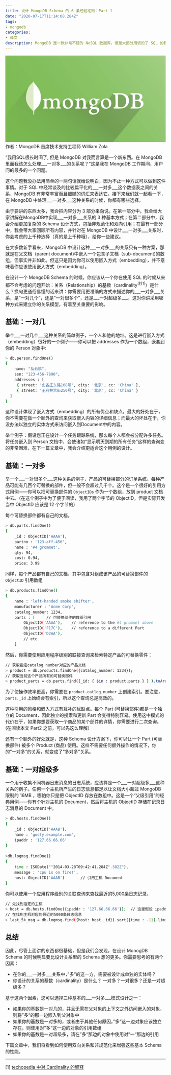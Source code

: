 ```yaml
---
title: 设计 MongoDB Schema 的 6 条经验准则：Part 1
date: "2020-07-17T11:14:08.284Z"
tags:
- mongodb
categories:
- 译文
description: MongoDB 是一款非常不错的 NoSQL 数据库，但是大部分用惯的了 SQL 的程序员在使用 MongoDB 的时候，都是带着 SQL 的思维方式在使用 MongoDB，这样使用其实并不能发挥 MongoDB 的自身优势，而且在网络上关于如何使用 MongoDB 的文章大部分都只是讲 CRUD 操作，关于如何进行 Schema 设计的文章少之又少。本文将解决你在设计 MongoDB Schema 时的疑惑。
---
```

![](https://raw.githubusercontent.com/w1zd/image-hosting/main/img/2022/05/10/11-41-46-d2582e9ef5586bc819fec7cc1df972bf-mongodb-91c09c.jpeg)
作者：MongoDB 首席技术支持工程师 William Zola

“我用SQL很长时间了, 但是 MongoDB 对我而言算是一个新东西。在 MongoDB 里面我该怎么处理___一对多___的关系呢？”这是我在 MongoDB 工作期间，用户问的最多的一个问题。

这个问题我没办法用简单的一两句话就给说明白，因为不止一种方式可以做到这件事情。对于 SQL 中经常谈及的比较扁平化的___一对多___这个数据表之间的关系，MongoDB 有非常丰富而且细腻的词汇来表达它。接下来我们就一起看一下，在 MongoDB 中处理___一对多___这种关系的时候，你都有哪些选择。

由于要讲的东西太多，我会把内容分为 3 部分来向说。在第一部分中，我会给大家讲解在MongoDB中实现___一对多___关系的 3 种基本方式；在第二部分中，我会介绍更加复杂的 Schema 设计方式，包括非规范化和双向引用；在最有一部分中，我会带大家回顾所有内容，并针对在 MongoDB 中设计___一对多___关系时，你会考虑的上千种选择（真的是上千种哦），给你一些建议。

在大多数新手看来，MongoDB 中设计这种___一对多___的关系只有一种方案，那就是在父文档（parent document)中嵌入一个包含子文档（sub-document)的数组，但事实并非如此。但这只是因为你可以使用嵌入方式（embedding），并不意味着你应该使用嵌入方式（embedding）。

在设计一个 MongoDB Schema 的时候，你应该从一个你在使用 SQL 的时候从来都不会考虑的问题开始：关系（Relationship）的基数（cardinality<sup>注[1]</sup>）是什么？换句更通俗易懂的话来讲：你需要用更准确的方式来描述你的___一对多___关系，是”一对几个”，还是“一对很多个”，还是___一对超级多___，这对你讲采用哪种方式来建立你的关系模型，有着至关重要的影响。

## 基础：一对几

举个___一对几个___这种关系的简单例子，一个人和他的地址。这是进行嵌入方式（embedding）很好的一个例子——你可以把 addresses 作为一个数组，嵌套到你的 Person 对象中:

```bash
> db.person.findOne()
{
	name: "岳云鹏",
	ssn: "123-456-7890",
	addresses : [
     { street: '史各庄东路108号', city: '北京', cc: 'China' },
     { street: '王府井大街250号', city: '北京', cc: 'China' }
  ]
}
```

这种设计体现了嵌入方式（embedding）的所有优点和缺点。最大的好处在于，你不需要在做一个额外的查询来获取嵌入内容的详细信息；而最大的坏处在于，你没办法以独立的实体方式来访问嵌入到Document中的内容。

举个例子：假设您正在设计一个任务跟踪系统，那么每个人都会被分配许多任务。将任务嵌入到 Person 文档中，会使诸如“显示明天到期的所有任务”这样的查询变的非常困难，在下一篇文章中，我会介绍更适合这个用例的设计。

## 基础：一对多

举一个___一对很多个___这种关系的例子，产品的可替换部分的订单系统。每种产品可能有几百个可替换的部件，但一般不会超过几千个。这个是一个很好的引用方式用例——你可以把可替换部件的 `ObjectIDs` 作为一个数组，放到 product 文档中去。（在这个例子中为了便于阅读，我用了两个字节的 ObjectID，但是实际开发当中 ObjectID 应该是 12 个字节的）

每个可替换部件都有自己的文档。

```bash
> db.parts.findOne()
{
    _id : ObjectID('AAAA'),
    partno : '123-aff-456',
    name : '#4 grommet',
    qty: 94,
    cost: 0.94,
    price: 3.99
```

同样，每个产品都有自己的文档，其中包含对组成该产品的可替换部件的 `ObjectID` 引用数组

```bash
> db.products.findOne()
{
    name : 'left-handed smoke shifter',
    manufacturer : 'Acme Corp',
    catalog_number: 1234,
    parts : [     // 可替换部件的数组引用
        ObjectID('AAAA'),    // reference to the #4 grommet above
        ObjectID('F17C'),    // reference to a different Part
        ObjectID('D2AA'),
        // etc
    ]
```

然后，你需要使用应用程序级别的联接查询来检索特定产品的可替换零件：

```bash
// 获取指定catalog number对应的产品文档
> product = db.products.findOne({catalog_number: 1234});
// 获取当前这个产品所有的可替换部件
> product_parts = db.parts.find({_id: { $in : product.parts } } ).toArray() ;
```

为了使操作效率更高，你需要在 `product.catlog_number` 上创建索引。要注意，  `parts._id` 上始终会有索引，所以这个查询总是高效的。

这种引用的风格和嵌入方式有互补的优缺点。每个 Part (可替换部件)都是一个独立的 Document，因此独立的搜索和更新 Part 会变得特别容易。使用这中模式的代价在于，如果你想要获取一个商品的某个部件的详情，你需要进行二次查询。(在阅读本文 Part2 之前，可以先这么理解）

还有一个额外的好处就是，这种 Schema 设计方案下，你可以让一个 Part (可替换部件) 被多个 Product (商品) 使用。这样不需要任何额外操作的情况下，你的”一对多”的关系，就变成了“多对多”关系。

## 基础：一对超级多

一个用于收集不同机器日志消息的日志系统，应该算是一个___一对超级多___这种关系的例子。任何一个主机所产生的日志信息都足以让文档大小超过 MongoDB 限制的 16MB ，哪怕你只是把 ObjectID 存放在数组中。这是一个“父级引用”的经典用例——你有个针对主机的 Document，然后将主机的 ObjectID 存储在记录日志消息的 Document 中。

```bash
> db.hosts.findOne()
{
    _id : ObjectID('AAAB'),
    name : 'goofy.example.com',
    ipaddr : '127.66.66.66'
}

>db.logmsg.findOne()
{
    time : ISODate(""2014-03-28T09:42:41.284Z".382Z"),
    message : 'cpu is on fire!',
    host: ObjectID('AAAB')       // 引用主机 Document
}
```

你可以使用一个应用程序级别的关联查询来查找最近的5,000条日志记录。

```bash
// 先找到指定的主机
> host = db.hosts.findOne({ipaddr : '127.66.66.66'});  // 这里假设 ipaddr： 127.66.66.66 是唯一的
// 在找到主机对应的最近的5000条日志信息
> last_5k_msg = db.logmsg.find({host: host._id}).sort({time : -1}).limit(5000).toArray()
```

## 总结

因此，尽管上面讲的东西都很基础，但是我们会发现，在设计 MonogDB Schema 的时候明显要比设计关系型的 Schema 想的更多。你需要思考的有两个因素：

* 在你的___一对多___关系中，”多“的这一方，需要被设计成单独的实体吗？
* 你设计的关系的基数（cardinality）是什么？ 一对多？一对很多？还是一对超级多？

基于这两个因素，您可以选择三种基本的___一对多___模式设计之一：

* 如果你的基数是一对几的，并且无需在父对象的上下文之外访问嵌入的对象，则将”多“的那一边嵌入到父对象中
* 如果你的基数是一对多的，或者由于其他任何原因，”多“这一边对象应该独立存在，则使用对”多“这一边的对象的引用数组
* 如果你的基数是一对超级多，请在”多“那边的对象中使用对”一“那边的引用

下篇文章中，我们将看到如何使用双向关系和非规范化来增强这些基本 Schema 的性能。

---

[1] [techopedia 中对 Cardinality 的解释](https://www.techopedia.com/definition/18/cardinality-databases)

